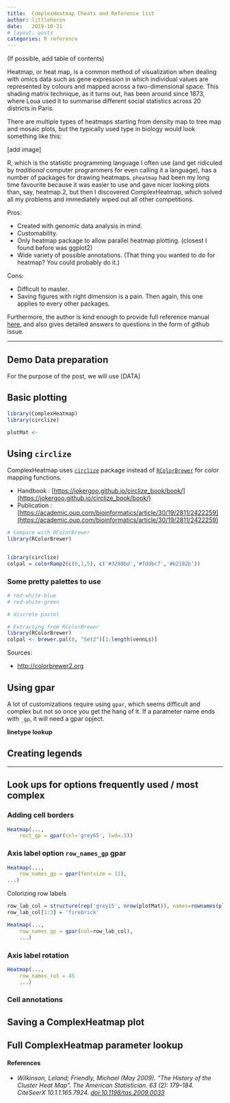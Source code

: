 ```yaml
---
title:  ComplexHeatmap Cheats and Reference list
author: littleheron
date:   2019-10-21
# layout: posts
categories: R reference
---
```


(If possible, add table of contents)

Heatmap, or heat map, is a common method of visualization when dealing with omics data such as gene expression in which individual values are represented by colours and mapped across a two-dimensional space. This shading matrix technique, as it turns out, has been around since 1873, where Loua used it to summarise different social statistics across 20 districts in Paris.

There are multiple types of heatmaps starting from density map to tree map and mosaic plots, but the typically used type in biology would look something like this:

[add image]

R, which is the statistic programming language I often use (and get ridiculed by *traditional* computer programmers for even calling it a language), has a number of packages for drawing heatmaps. `pheatmap` had been my long time favourite because it was easier to use and gave nicer looking plots than, say, heatmap.2, but then I discovered ComplexHeatmap, which solved all my problems and immediately wiped out all other competitions.

Pros: 

* Created with genomic data analysis in mind.
* Customability.
* Only heatmap package to allow parallel heatmap plotting. (closest I found before was ggplot2)
* Wide variety of possible annotations. (That thing you wanted to do for heatmap? You could probably do it.)

Cons:

* Difficult to master.
* Saving figures with right dimension is a pain. Then again, this one applies to every other packages.

Furthermore, the author is kind enough to provide full reference manual [here](https://jokergoo.github.io/ComplexHeatmap-reference/book/index.html), and also gives detailed answers to questions in the form of github issue.

---

## Demo Data preparation

For the purpose of the post, we will use [DATA] 



## Basic plotting

```r
library(ComplexHeatmap)
library(circlize)

plotMat <- 

```

## Using `circlize`

ComplexHeatmap uses [`circlize`](https://cran.r-project.org/web/packages/circlize/circlize.pdf) package instead of [`RColorBrewer`](https://www.rdocumentation.org/packages/RColorBrewer/versions/1.1-2/topics/RColorBrewer) for color mapping functions.

* Handbook : [https://jokergoo.github.io/circlize_book/book/](https://jokergoo.github.io/circlize_book/book/)
* Publication : [https://academic.oup.com/bioinformatics/article/30/19/2811/2422259](https://academic.oup.com/bioinformatics/article/30/19/2811/2422259)


```r
# Compare with RColorBrewer
library(RColorBrewer)


library(circlize)
colpal = colorRamp2(c(0,1,5), c('#3288bd','#fddbc7','#b2182b'))

```

### Some pretty palettes to use

```r
# red-white-blue
# red-white-green

# discrete pastel

# Extracting from RColorBrewer
library(RColorBrewer)
colpal <- brewer.pal(8, "Set2")[1:length(vennLs)]

```

Sources:
* http://colorbrewer2.org

## Using gpar

A lot of customizations require using `gpar`, which seems difficult and complex but not so once you get the hang of it. If a parameter name ends with `_gp`, it will need a gpar opject.



**linetype lookup**


## Creating legends


---

## Look ups for options frequently used / most complex

### Adding cell borders

```r
Heatmap(...,
	rect_gp = gpar(col='grey65', lwd=.5))
```

### Axis label option `row_names_gp` gpar

```r
Heatmap(..., 
	row_names_gp = gpar(fontsize = 11),
...)
```

Colorizing row labels

```r
row_lab_col = structure(rep('grey15', nrow(plotMat)), names=rownames(plotMat))
row_lab_col[1:3] = 'firebrick'

Heatmap(...,
	row_names_gp = gpar(col=row_lab_col),
	...)

```

### Axis label rotation

```r
Heatmap(...,
	row_names_rot = 45
	...)
```

### Cell annotations



## Saving a ComplexHeatmap plot


## Full ComplexHeatmap parameter lookup


#### References

- *Wilkinson, Leland; Friendly, Michael (May 2009). "The History of the Cluster Heat Map". The American Statistician. 63 (2): 179–184. CiteSeerX 10.1.1.165.7924. [doi:10.1198/tas.2009.0033](https://www.tandfonline.com/doi/abs/10.1198/tas.2009.0033)*


